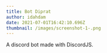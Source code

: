 ```yaml
---
title: Bot Diprat
author: idahdam
date: 2021-07-01T16:42:10.696Z
thumbnail: /images/screenshot-1-.png
---
```

A discord bot made with DiscordJS.